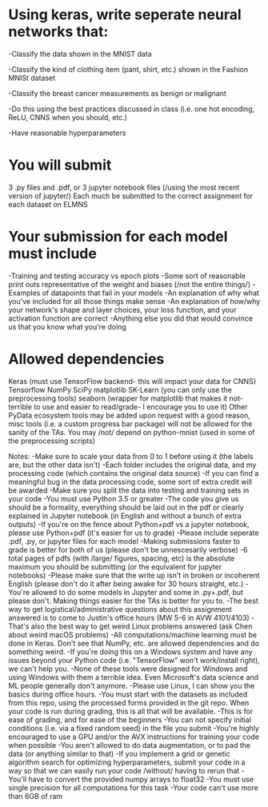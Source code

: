 # Using keras, write seperate neural networks that:

-Classify the data shown in the MNIST data

-Classify the kind of clothing item (pant, shirt, etc.) shown in the Fashion MNISt dataset

-Classify the breast cancer measurements as benign or malignant

-Do this using the best practices discussed in class (i.e. one hot encoding, ReLU, CNNS when you should, etc.)

-Have reasonable hyperparameters

# You will submit
3 .py files and .pdf, or 3 jupyter notebook files (/using the most recent version of jupyter/)
Each much be submitted to the correct assignment for each dataset on ELMNS

# Your submission for each model must include
-Training and testing accuracy vs epoch plots
-Some sort of reasonable print outs representative of the weight and biases (/not the entire things/)
-Examples of datapoints that fail in your models
-An explanation of why what you've included for all those things make sense
-An explanation of how/why your network's shape and layer choices, your loss function, and your activation function are correct
-Anything else you did that would convince us that you know what you're doing

# Allowed dependencies
Keras (must use TensorFlow backend- this will impact your data for CNNS)
Tensorflow
NumPy
SciPy
matplotlib
SK-Learn (you can only use the preprocessing tools)
seaborn (wrapper for matplotlib that makes it not-terrible to use and easier to read/grade- I encourage you to use it)
Other PyData ecosystem tools may be added upon request with a good reason, misc tools (i.e. a custom progress bar package) will not be allowed for the sanity of the TAs.
You may /not/ depend on python-mnist (used in some of the preprocessing scripts)

Notes:
-Make sure to scale your data from 0 to 1 before using it (the labels are, but the other data isn't)
-Each folder includes the original data, and my processing code (which contains the original data source)
-If you can find a meaningful bug in the data processing code, some sort of extra credit will be awarded
-Make sure you split the data into testing and training sets in your code
-You must use Python 3.5 or greater
-The code you give us should be a formality, everything should be laid out in the pdf or clearly explained in Jupyter notebook (in English and without a bunch of extra outputs)
-If you're on the fence about Python+pdf vs a jupyter notebook, please use Python+pdf (it's easier for us to grade)
-Please include seperate .pdf, .py, or jupyter files for each model
-Making submissions faster to grade is better for both of us (please don't be unnescesarily verbose)
  -6 total pages of pdfs (with /large/ figures, spacing, etc) is the absolute maximum you should be submitting (or the equivalent for jupyter notebooks)
-Please make sure that the write up isn't in broken or incoherent English (please don't do it after being awake for 30 hours straight, etc.)
-You're allowed to do some models in Jupyter and some in .py+.pdf, but please don't. Making things easier for the TAs is better for you to.
-The best way to get logistical/administrative questions about this assignment answered is to come to Justin's office hours (MW 5-6 in AVW 4101/4103)
-That's also the best way to get weird Linux problems answered (ask Chen about weird macOS problems)
-All computations/machine learning must be done in Keras. Don't see that NumPy, etc. are allowed dependencies and do something weird.
-If you're doing this on a Windows system and have any issues beyond your Python code (i.e. "TensorFlow" won't work/install right), we can't help you. 
  -None of these tools were designed for Windows and using Windows with them a terrible idea. Even Microsoft's data science and ML people generally don't anymore.
  -Please use Linux, I can show you the basics during office hours.
-You must start with the datasets as included from this repo, using the processed forms provided in the git repo. When your code is run during grading, this is all that will be available. 
  -This is for ease of grading, and for ease of the beginners
-You can not specify initial conditions (i.e. via a fixed random seed) in the file you submit
-You're highly encouraged to use a GPU and/or the AVX instructions for training your code when possible
-You aren't allowed to do data augmentation, or to pad the data (or anything similar to that)
-If you implement a grid or genetic algorithm search for optimizing hyperparameters, submit your code in a way so that we can easily run your code /without/ having to rerun that
-You'll have to convert the provided numpy arrays to float32
  -You must use single precision for all computations for this task
-Your code can't use more than 6GB of ram
